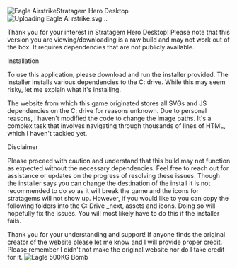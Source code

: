 ![Eagle Airstrike](https://github.com/Plumswillow/stratagem-hero-build-main/assets/104817384/482de648-1844-4569-a76f-e9665429ac4d)Stratagem Hero Desktop
![Uploading Eagle Ai<svg xmlns="http://www.w3.org/2000/svg" viewBox="0 0 126 126" fill="#fff">
	<g fill="#de7b6c">
		<path d="m9 47 29-8 9-29 7 7v38H16Z"/>
		<path d="m113 114-15-2-16-17H19L9 79l50-19 19-50 17 10v63l17 17ZM34 83l-2 6 4 5 3 1h31l-9-10h-7v-6l-4-5h-8v9h-8Zm61-47-4-4h-8v9h-7l-2 6 6 6h6v5l9 11V36Z"/>
	</g>
	<path d="M36 86h9v-9h3l3 3v8h8l7 8v11H54l-7-8v-7h-8l-3-3v-3ZM86 44v-9h4l3 4v7h7l8 8v12H96l-7-9v-7h-8l-3-3v-3h8Z"/>
</svg>rstrike.svg…]()


Thank you for your interest in Stratagem Hero Desktop! Please note that this version you are viewing/downloading is a raw build and may not work out of the box. It requires dependencies that are not publicly available.

Installation

To use this application, please download and run the installer provided. The installer installs various dependencies to the C: drive. While this may seem risky, let me explain what it's installing.

The website from which this game originated stores all SVGs and JS dependencies on the C: drive for reasons unknown. Due to personal reasons, I haven't modified the code to change the image paths. It's a complex task that involves navigating through thousands of lines of HTML, which I haven't tackled yet.

Disclaimer

Please proceed with caution and understand that this build may not function as expected without the necessary dependencies. Feel free to reach out for assistance or updates on the progress of resolving these issues.
Though the installer says you can change the destination of the install it is not recommended to do so as it will break the game and the icons for stratagems will not show up. However, if you would like to you can copy the following folders into the C: Drive _next, assets and icons. Doing so will hopefully fix the issues. You will most likely have to do this if the installer fails.

Thank you for your understanding and support!
If anyone finds the original creator of the website please let me know and I will provide proper credit. Please remember I didn't not make the original website nor do I take credit for it.
![Eagle 500KG Bomb](https://github.com/Plumswillow/stratagem-hero-build-main/assets/104817384/75592049-ebff-4c3b-acbb-b5cf3d86ac60)
